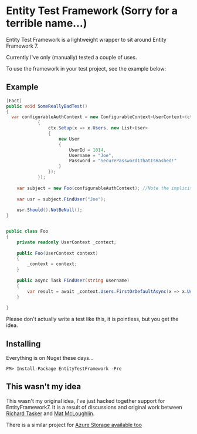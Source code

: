 # Entity Test Framework (Sorry for a terrible name...)

Entity Test Framework is a lightweight wrapper to sit around Entity Framework 7.

Currently I've only (manually) tested a couple of uses.

To use the framework in your test project, see the example below:

## Example
```csharp
[Fact]
public void SomeReallyBadTest()
{
  var configurableAuthContext = new ConfigurableContext<UserContext>(ctx =>
            {
                ctx.Setup(x => x.Users, new List<User>
                {
                    new User
                    {
                        UserId = 1014,
                        Username = "Joe",
                        Password = "SecurePassword1ThatIsHashed!"
                    }
                });
            });
			
	var subject = new Foo(configurableAuthContext); //Note the implicit conversion
	
	var usr = subject.FindUser("Joe");
	
	usr.Should().NotBeNull();
}	
```

```csharp

public class Foo
{
	private readonly UserContext _context;
	
	public Foo(UserContext context)
	{
		_context = context;
	}
	
	public async Task FindUser(string username)
	{
		var result = await _context.Users.FirstOrDefaultAsync(x => x.Username == username);	
	}	
	
}
```

Please don't actually write a test like this, it is pointless, but you get the idea.

## Installing
Everything is on Nuget these days...

`PM> Install-Package EntityTestFramework -Pre`

## This wasn't my idea
This wasn't my original idea, I've just hacked together support for EntityFramework7. It is a result of discussions and original work between [Richard Tasker](https://twitter.com/ritasker) and [Mat McLoughlin](https://twitter.com/mat_mcloughlin).

There is a similar project for [Azure Storage available too](https://github.com/pier8software/Azure.Storage) 



